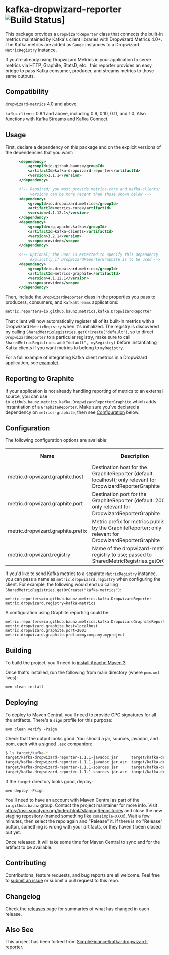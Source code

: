 # kafka-dropwizard-reporter ![Build Status](https://github.com/baunz/kafka-dropwizard-reporter/actions/workflows/build.yaml/badge.svg)]

This package provides a `DropwizardReporter` class that connects the
built-in metrics maintained by Kafka's client libraries with
Dropwizard Metrics 4.0+.
The Kafka metrics are added as `Gauge` instances to a Dropwizard
`MetricRegistry` instance.

If you're already using Dropwizard Metrics in your application
to serve metrics via HTTP, Graphite, StatsD, etc.,
this reporter provides an easy bridge to pass Kafka consumer,
producer, and streams metrics to those same outputs.

## Compatibility

`dropwizard-metrics` 4.0 and above.

`kafka-clients` 0.8.1 and above, including 0.9, 0.10, 0.11, and 1.0.
Also functions with Kafka Streams and Kafka Connect.


## Usage

First, declare a dependency on this package and on the explicit versions
of the dependencies that you want:
```xml
      <dependency>
          <groupId>io.github.baunz</groupId>
          <artifactId>kafka-dropwizard-reporter</artifactId>
          <version>1.1.1</version>
      </dependency>

      <!-- Required; you must provide metrics-core and kafka-clients;
           versions can be more recent than those shown below -->
      <dependency>
          <groupId>io.dropwizard.metrics</groupId>
          <artifactId>metrics-core</artifactId>
          <version>4.1.12.1</version>
      </dependency>
      <dependency>
          <groupId>org.apache.kafka</groupId>
          <artifactId>kafka-clients</artifactId>
          <version>3.2.1</version>
          <scope>provided</scope>
      </dependency>

      <!-- Optional; the user is expected to specify this dependency
           explicitly if DropwizardReporterGraphite is to be used -->
      <dependency>
          <groupId>io.dropwizard.metrics</groupId>
          <artifactId>metrics-graphite</artifactId>
          <version>4.1.12.1</version>
          <scope>provided</scope>
      </dependency>
```

Then, include the `DropwizardReporter` class in the properties you pass
to producers, consumers, and `KafkaStreams` applications:
```
metric.reporters=io.github.baunz.metrics.kafka.DropwizardReporter
```

That client will now automatically register all of its built-in
metrics with a Dropwizard `MetricRegistry` when it's initialized.
The registry is discovered by calling
`SharedMetricRegistries.getOrCreate("default")`,
so to direct `DropwizardReporter` to a particular registry, make
sure to call `SharedMetricRegistries.add("default", myRegistry)`
before instantiating Kafka clients if you want metrics to belong
to `myRegistry`.

For a full example of integrating Kafka client metrics in a Dropwizard
application, see [example/](example/).

## Reporting to Graphite

If your application is not already handling reporting of metrics to an external
source, you can use `io.github.baunz.metrics.kafka.DropwizardReporterGraphite`
which adds instantiation of a `GraphiteReporter`.
Make sure you've declared a dependency on `metrics-graphite`, then
see <a href="configuration">Configuration</a> below.

## Configuration

The following configuration options are available:

<table class="data-table"><tbody>
<tr>
<th>Name</th>
<th>Description</th>
<th>Type</th>
<th>Default</th>
<th>Valid Values</th>
<th>Importance</th>
</tr>
<tr>
<td>metric.dropwizard.graphite.host</td><td>Destination host for the GraphiteReporter (default: localhost); only relevant for DropwizardReporterGraphite</td><td>string</td><td>localhost</td><td></td><td>low</td></tr>
<tr>
<td>metric.dropwizard.graphite.port</td><td>Destination port for the GraphiteReporter (default: 2003); only relevant for DropwizardReporterGraphite</td><td>int</td><td>2003</td><td></td><td>low</td></tr>
<tr>
<td>metric.dropwizard.graphite.prefix</td><td>Metric prefix for metrics published by the GraphiteReporter; only relevant for DropwizardReporterGraphite</td><td>string</td><td>""</td><td></td><td>low</td></tr>
<tr>
<td>metric.dropwizard.registry</td><td>Name of the dropwizard-metrics registry to use; passed to SharedMetricRegistries.getOrCreate</td><td>string</td><td>default</td><td></td><td>low</td></tr>
</tbody></table>

If you'd like to send Kafka metrics to a separate `MetricRegistry` instance,
you can pass a name as `metric.dropwizard.registry` when configuring the client.
For example, the following would end up calling
`SharedMetricRegistries.getOrCreate("kafka-metrics")`:
```
metric.reporters=io.github.baunz.metrics.kafka.DropwizardReporter
metric.dropwizard.registry=kafka-metrics
```

A configuration using Graphite reporting could be:
```
metric.reporters=io.github.baunz.metrics.kafka.DropwizardGraphiteReporter
metric.dropwizard.graphite.host=localhost
metric.dropwizard.graphite.port=2003
metric.dropwizard.graphite.prefix=mycompany.myproject
```

## Building

To build the project, you'll need to
[install Apache Maven 3](https://maven.apache.org/install.html).

Once that's installed, run the following from main directory
(where `pom.xml` lives):
```
mvn clean install
```

## Deploying

To deploy to Maven Central, you'll need to provide GPG signatures for all
the artifacts. There's a `sign` profile for this purpose:

    mvn clean verify -Psign

Check that the output looks good. You should a jar, sources, javadoc, and pom,
each with a signed `.asc` companion:
``` bash
$ ls target/kafka-*
target/kafka-dropwizard-reporter-1.1.1-javadoc.jar      target/kafka-dropwizard-reporter-1.1.1.jar
target/kafka-dropwizard-reporter-1.1.1-javadoc.jar.asc  target/kafka-dropwizard-reporter-1.1.1.jar.asc
target/kafka-dropwizard-reporter-1.1.1-sources.jar      target/kafka-dropwizard-reporter-1.1.1.pom
target/kafka-dropwizard-reporter-1.1.1-sources.jar.asc  target/kafka-dropwizard-reporter-1.1.1.pom.asc
```

If the `target` directory looks good, deploy:

    mvn deploy -Psign

You'll need to have an account with Maven Central as part of the `io.github.baunz`
group. Contact the project maintainer for more info.
Visit https://oss.sonatype.org/index.html#stagingRepositories
and close the new staging repository (named something like `comsimple-XXXX`).
Wait a few minutes, then select the repo again and "Release" it.
If there is no "Release" button, something is wrong with your artifacts,
or they haven't been closed out yet.

Once released, it will take some time for Maven Central to sync and for the
artifact to be available.

## Contributing

Contributions, feature requests, and bug reports are all welcome.
Feel free to [submit an issue](issues/new)
or submit a pull request to this repo.

## Changelog

Check the [releases](https://github.com/baunz/kafka-dropwizard-reporter/releases)
page for summaries of what has changed in each release.

## Also See

This project has been forked from [SimpleFinance/kafka-dropwizard-reporter](https://github.com/SimpleFinance/kafka-dropwizard-reporter).
